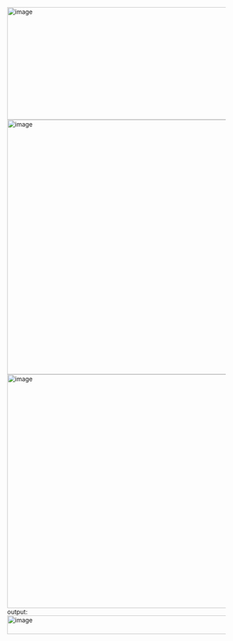 <img width="892" height="259" alt="image" src="https://github.com/user-attachments/assets/5a3938b2-f4bd-4d40-838c-d3a9566b204d" />
<img width="698" height="586" alt="image" src="https://github.com/user-attachments/assets/4ec908c4-a448-465b-bc5f-caf5e209f2b5" />
<img width="770" height="538" alt="image" src="https://github.com/user-attachments/assets/bdf7f0cc-d5e5-42db-9172-6e3e647cb76c" />
output:
<img width="650" height="43" alt="image" src="https://github.com/user-attachments/assets/3d2960ba-7619-44d9-84ff-9cce95920400" />

